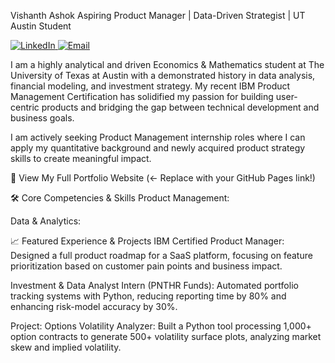 Vishanth Ashok
Aspiring Product Manager | Data-Driven Strategist | UT Austin Student
<p align="left">
<a href="https://www.linkedin.com/in/your-profile-url" target="_blank">
<img src="https://img.shields.io/badge/LinkedIn-0077B5?style=for-the-badge&logo=linkedin&logoColor=white" alt="LinkedIn"/>
</a>
<a href="mailto:vishanthashok@utexas.edu">
<img src="https://img.shields.io/badge/Email-D14836?style=for-the-badge&logo=gmail&logoColor=white" alt="Email"/>
</a>
</p>

I am a highly analytical and driven Economics & Mathematics student at The University of Texas at Austin with a demonstrated history in data analysis, financial modeling, and investment strategy. My recent IBM Product Management Certification has solidified my passion for building user-centric products and bridging the gap between technical development and business goals.

I am actively seeking Product Management internship roles where I can apply my quantitative background and newly acquired product strategy skills to create meaningful impact.

🚀 View My Full Portfolio Website (<- Replace with your GitHub Pages link!)

🛠️ Core Competencies & Skills
Product Management:

Data & Analytics:

📈 Featured Experience & Projects
IBM Certified Product Manager: Designed a full product roadmap for a SaaS platform, focusing on feature prioritization based on customer pain points and business impact.

Investment & Data Analyst Intern (PNTHR Funds): Automated portfolio tracking systems with Python, reducing reporting time by 80% and enhancing risk-model accuracy by 30%.

Project: Options Volatility Analyzer: Built a Python tool processing 1,000+ option contracts to generate 500+ volatility surface plots, analyzing market skew and implied volatility.
